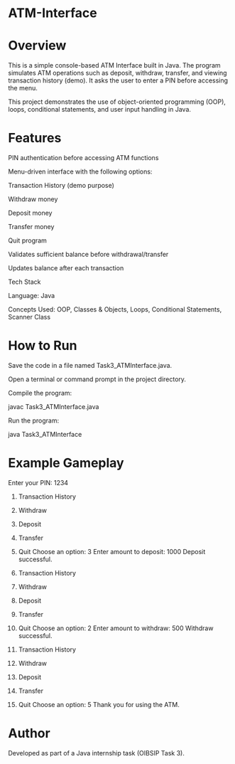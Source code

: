 # ATM-Interface

# Overview

This is a simple console-based ATM Interface built in Java.
The program simulates ATM operations such as deposit, withdraw, transfer, and viewing transaction history (demo).
It asks the user to enter a PIN before accessing the menu.

This project demonstrates the use of object-oriented programming (OOP), loops, conditional statements, and user input handling in Java.

# Features

PIN authentication before accessing ATM functions

Menu-driven interface with the following options:

Transaction History (demo purpose)

Withdraw money

Deposit money

Transfer money

Quit program

Validates sufficient balance before withdrawal/transfer

Updates balance after each transaction

Tech Stack

Language: Java

Concepts Used: OOP, Classes & Objects, Loops, Conditional Statements, Scanner Class

# How to Run

Save the code in a file named Task3_ATMInterface.java.

Open a terminal or command prompt in the project directory.

Compile the program:

javac Task3_ATMInterface.java


Run the program:

java Task3_ATMInterface

# Example Gameplay
Enter your PIN: 1234

1. Transaction History
2. Withdraw
3. Deposit
4. Transfer
5. Quit
Choose an option: 3
Enter amount to deposit: 1000
Deposit successful.

1. Transaction History
2. Withdraw
3. Deposit
4. Transfer
5. Quit
Choose an option: 2
Enter amount to withdraw: 500
Withdraw successful.

1. Transaction History
2. Withdraw
3. Deposit
4. Transfer
5. Quit
Choose an option: 5
Thank you for using the ATM.

# Author

Developed as part of a Java internship task (OIBSIP Task 3).

